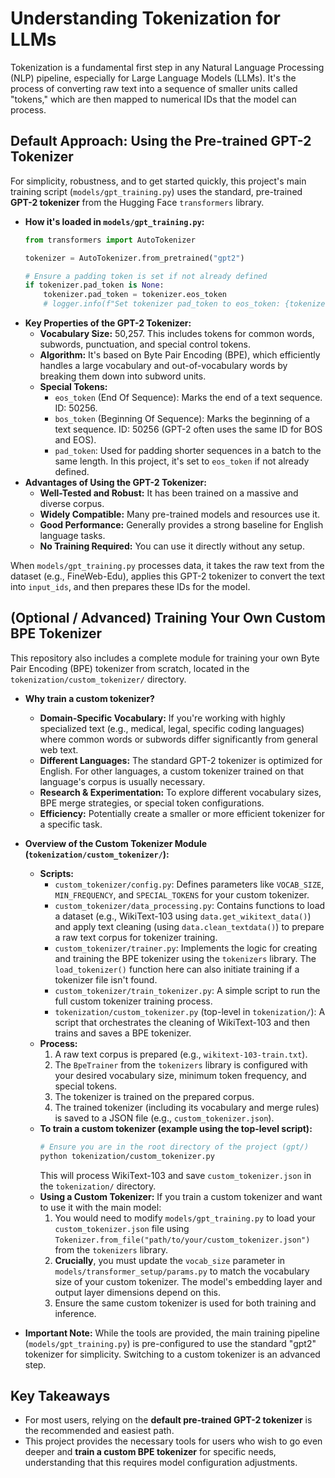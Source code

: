 # Understanding Tokenization for LLMs

Tokenization is a fundamental first step in any Natural Language Processing (NLP) pipeline, especially for Large Language Models (LLMs). It's the process of converting raw text into a sequence of smaller units called "tokens," which are then mapped to numerical IDs that the model can process.

## Default Approach: Using the Pre-trained GPT-2 Tokenizer

For simplicity, robustness, and to get started quickly, this project's main training script (`models/gpt_training.py`) uses the standard, pre-trained **GPT-2 tokenizer** from the Hugging Face `transformers` library.

* **How it's loaded in `models/gpt_training.py`:**
    ```python
    from transformers import AutoTokenizer

    tokenizer = AutoTokenizer.from_pretrained("gpt2")

    # Ensure a padding token is set if not already defined
    if tokenizer.pad_token is None:
        tokenizer.pad_token = tokenizer.eos_token
        # logger.info(f"Set tokenizer pad_token to eos_token: {tokenizer.pad_token}")
    ```
* **Key Properties of the GPT-2 Tokenizer:**
    * **Vocabulary Size:** 50,257. This includes tokens for common words, subwords, punctuation, and special control tokens.
    * **Algorithm:** It's based on Byte Pair Encoding (BPE), which efficiently handles a large vocabulary and out-of-vocabulary words by breaking them down into subword units.
    * **Special Tokens:**
        * `eos_token` (End Of Sequence): Marks the end of a text sequence. ID: 50256.
        * `bos_token` (Beginning Of Sequence): Marks the beginning of a text sequence. ID: 50256 (GPT-2 often uses the same ID for BOS and EOS).
        * `pad_token`: Used for padding shorter sequences in a batch to the same length. In this project, it's set to `eos_token` if not already defined.
* **Advantages of Using the GPT-2 Tokenizer:**
    * **Well-Tested and Robust:** It has been trained on a massive and diverse corpus.
    * **Widely Compatible:** Many pre-trained models and resources use it.
    * **Good Performance:** Generally provides a strong baseline for English language tasks.
    * **No Training Required:** You can use it directly without any setup.

When `models/gpt_training.py` processes data, it takes the raw text from the dataset (e.g., FineWeb-Edu), applies this GPT-2 tokenizer to convert the text into `input_ids`, and then prepares these IDs for the model.

## (Optional / Advanced) Training Your Own Custom BPE Tokenizer

This repository also includes a complete module for training your own Byte Pair Encoding (BPE) tokenizer from scratch, located in the `tokenization/custom_tokenizer/` directory.

* **Why train a custom tokenizer?**
    * **Domain-Specific Vocabulary:** If you're working with highly specialized text (e.g., medical, legal, specific coding languages) where common words or subwords differ significantly from general web text.
    * **Different Languages:** The standard GPT-2 tokenizer is optimized for English. For other languages, a custom tokenizer trained on that language's corpus is usually necessary.
    * **Research & Experimentation:** To explore different vocabulary sizes, BPE merge strategies, or special token configurations.
    * **Efficiency:** Potentially create a smaller or more efficient tokenizer for a specific task.

* **Overview of the Custom Tokenizer Module (`tokenization/custom_tokenizer/`):**
    * **Scripts:**
        * `custom_tokenizer/config.py`: Defines parameters like `VOCAB_SIZE`, `MIN_FREQUENCY`, and `SPECIAL_TOKENS` for your custom tokenizer.
        * `custom_tokenizer/data_processing.py`: Contains functions to load a dataset (e.g., WikiText-103 using `data.get_wikitext_data()`) and apply text cleaning (using `data.clean_textdata()`) to prepare a raw text corpus for tokenizer training.
        * `custom_tokenizer/trainer.py`: Implements the logic for creating and training the BPE tokenizer using the `tokenizers` library. The `load_tokenizer()` function here can also initiate training if a tokenizer file isn't found.
        * `custom_tokenizer/train_tokenizer.py`: A simple script to run the full custom tokenizer training process.
        * `tokenization/custom_tokenizer.py` (top-level in `tokenization/`): A script that orchestrates the cleaning of WikiText-103 and then trains and saves a BPE tokenizer.
    * **Process:**
        1.  A raw text corpus is prepared (e.g., `wikitext-103-train.txt`).
        2.  The `BpeTrainer` from the `tokenizers` library is configured with your desired vocabulary size, minimum token frequency, and special tokens.
        3.  The tokenizer is trained on the prepared corpus.
        4.  The trained tokenizer (including its vocabulary and merge rules) is saved to a JSON file (e.g., `custom_tokenizer.json`).
    * **To train a custom tokenizer (example using the top-level script):**
        ```bash
        # Ensure you are in the root directory of the project (gpt/)
        python tokenization/custom_tokenizer.py
        ```
        This will process WikiText-103 and save `custom_tokenizer.json` in the `tokenization/` directory.
    * **Using a Custom Tokenizer:**
        If you train a custom tokenizer and want to use it with the main model:
        1.  You would need to modify `models/gpt_training.py` to load your `custom_tokenizer.json` file using `Tokenizer.from_file("path/to/your/custom_tokenizer.json")` from the `tokenizers` library.
        2.  **Crucially**, you must update the `vocab_size` parameter in `models/transformer_setup/params.py` to match the vocabulary size of your custom tokenizer. The model's embedding layer and output layer dimensions depend on this.
        3.  Ensure the same custom tokenizer is used for both training and inference.

* **Important Note:** While the tools are provided, the main training pipeline (`models/gpt_training.py`) is pre-configured to use the standard "gpt2" tokenizer for simplicity. Switching to a custom tokenizer is an advanced step.

## Key Takeaways

* For most users, relying on the **default pre-trained GPT-2 tokenizer** is the recommended and easiest path.
* This project provides the necessary tools for users who wish to go even deeper and **train a custom BPE tokenizer** for specific needs, understanding that this requires model configuration adjustments.